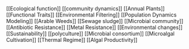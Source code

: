 [[Ecological function]]
[[community dynamics]]
[[Annual Plants]]
[[Functional Traits]]
[[Environmental Filtering]]
[[Population Dynamics Modeling]]
[[Arable Weeds]]
[[Sewage sludge]]
[[Microbial community]]
[[Antibiotic Resistance]]
[[Metal Resistance]]
[[Environmental changes]]
[[Sustainability]]
[[polyculture]]
[[Microbial consortium]]
[[Microalgal Cultivation]]
[[Thermal Regime]]
[[Algal Productivity]]
